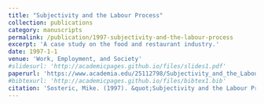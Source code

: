 ```yaml
---
title: "Subjectivity and the Labour Process"
collection: publications
category: manuscripts
permalink: /publication/1997-subjectivity-and-the-labour-process
excerpt: 'A case study on the food and restaurant industry.'
date: 1997-1-1
venue: 'Work, Employment, and Society'
#slidesurl: 'http://academicpages.github.io/files/slides1.pdf'
paperurl: 'https://www.academia.edu/25112798/Subjectivity_and_the_Labour_Process_A_Case_Study_in_the_Restaurant_Industry'
#bibtexurl: 'http://academicpages.github.io/files/bibtex1.bib'
citation: 'Sosteric, Mike. (1997). &quot;Subjectivity and the Labour Process: A Case Study in the Restaurant Industry.' _Work, Employment, and Society, 10:2. 297-318. _
---
```

